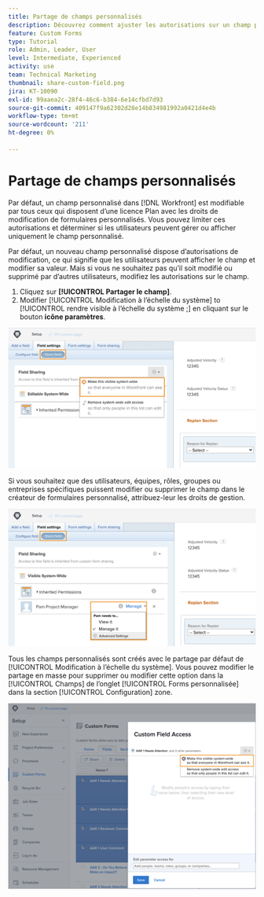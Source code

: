 ```yaml
---
title: Partage de champs personnalisés
description: Découvrez comment ajuster les autorisations sur un champ personnalisé pour déterminer si les utilisateurs peuvent gérer ou afficher uniquement le champ personnalisé.
feature: Custom Forms
type: Tutorial
role: Admin, Leader, User
level: Intermediate, Experienced
activity: use
team: Technical Marketing
thumbnail: share-custom-field.png
jira: KT-10090
exl-id: 99aaea2c-28f4-46c6-b384-6e14cfbd7d93
source-git-commit: 409147f9a62302d28e14b834981992a0421d4e4b
workflow-type: tm+mt
source-wordcount: '211'
ht-degree: 0%

---
```


# Partage de champs personnalisés

Par défaut, un champ personnalisé dans [!DNL Workfront] est modifiable par tous ceux qui disposent d’une licence Plan avec les droits de modification de formulaires personnalisés. Vous pouvez limiter ces autorisations et déterminer si les utilisateurs peuvent gérer ou afficher uniquement le champ personnalisé.

Par défaut, un nouveau champ personnalisé dispose d’autorisations de modification, ce qui signifie que les utilisateurs peuvent afficher le champ et modifier sa valeur. Mais si vous ne souhaitez pas qu’il soit modifié ou supprimé par d’autres utilisateurs, modifiez les autorisations sur le champ.

1. Cliquez sur **[!UICONTROL Partager le champ]**.
1. Modifier [!UICONTROL Modification à l’échelle du système] to [!UICONTROL rendre visible à l’échelle du système ;] en cliquant sur le bouton **icône paramètres**.

![[!UICONTROL rendre visible à l’échelle du système ;] dans le [!UICONTROL Partager le champ] sous-onglet](assets/custom-forms-field-sharing-1.png)

Si vous souhaitez que des utilisateurs, équipes, rôles, groupes ou entreprises spécifiques puissent modifier ou supprimer le champ dans le créateur de formulaires personnalisé, attribuez-leur les droits de gestion.

![[!UICONTROL Partager le champ] du sous-onglet [!UICONTROL Paramètres des champs] dans le créateur de formulaires personnalisé.](assets/custom-forms-field-sharing-2.png)

Tous les champs personnalisés sont créés avec le partage par défaut de [!UICONTROL Modification à l’échelle du système]. Vous pouvez modifier le partage en masse pour supprimer ou modifier cette option dans la [!UICONTROL Champs] de l’onglet [!UICONTROL Forms personnalisée] dans la section [!UICONTROL Configuration] zone.

![[!UICONTROL Accès aux champs personnalisés] window](assets/custom-forms-field-sharing-3.png)
